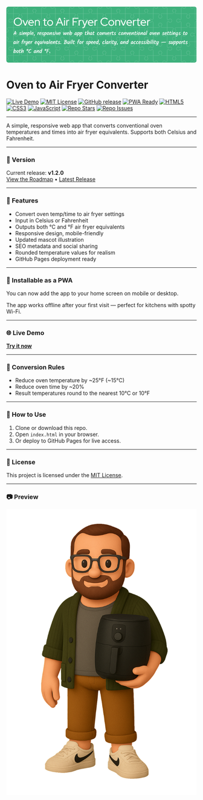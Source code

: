 <p align="center">
    <img src="https://github.com/mattyhakin/over-to-airfryer/blob/main/oven-airfryer-header.png?raw=true" alt="Oven-to-airfryer"/>

# Oven to Air Fryer Converter

[![Live Demo](https://img.shields.io/badge/demo-online-brightgreen?style=flat-square&logo=githubpages)](https://mattyhakin.github.io/over-to-airfryer/)
[![MIT License](https://img.shields.io/github/license/mattyhakin/over-to-airfryer?style=flat-square)](LICENSE)
[![GitHub release](https://img.shields.io/github/v/release/mattyhakin/over-to-airfryer?style=flat-square)](https://github.com/mattyhakin/over-to-airfryer/releases)
[![PWA Ready](https://img.shields.io/badge/PWA-ready-5cb85c?style=flat-square&logo=googlechrome&logoColor=white)]()
[![HTML5](https://img.shields.io/badge/HTML5-%23E34F26?style=flat-square&logo=html5&logoColor=white)]()
[![CSS3](https://img.shields.io/badge/CSS3-%231572B6?style=flat-square&logo=css3&logoColor=white)]()
[![JavaScript](https://img.shields.io/badge/JavaScript-%23F7DF1E?style=flat-square&logo=javascript&logoColor=black)]()
[![Repo Stars](https://img.shields.io/github/stars/mattyhakin/over-to-airfryer?style=flat-square)](https://github.com/mattyhakin/over-to-airfryer/stargazers)
[![Repo Issues](https://img.shields.io/github/issues/mattyhakin/over-to-airfryer?style=flat-square)](https://github.com/mattyhakin/over-to-airfryer/issues)

---

A simple, responsive web app that converts conventional oven temperatures and times into air fryer equivalents. Supports both Celsius and Fahrenheit.

---

### 📌 Version
Current release: **v1.2.0**  
[View the Roadmap](./ROADMAP.md) • [Latest Release](https://github.com/mattyhakin/over-to-airfryer/releases)

---

### 🔧 Features
- Convert oven temp/time to air fryer settings
- Input in Celsius or Fahrenheit
- Outputs both °C and °F air fryer equivalents
- Responsive design, mobile-friendly
- Updated mascot illustration
- SEO metadata and social sharing
- Rounded temperature values for realism
- GitHub Pages deployment ready

---

### 📲 Installable as a PWA
You can now add the app to your home screen on mobile or desktop.

The app works offline after your first visit — perfect for kitchens with spotty Wi-Fi.

---

### 🌐 Live Demo
[**Try it now**](https://mattyhakin.github.io/over-to-airfryer/)

---

### 🧠 Conversion Rules
- Reduce oven temperature by ~25°F (~15°C)
- Reduce oven time by ~20%
- Result temperatures round to the nearest 10°C or 10°F

---

### 📁 How to Use
1. Clone or download this repo.
2. Open `index.html` in your browser.
3. Or deploy to GitHub Pages for live access.

---

### 📝 License
This project is licensed under the [MIT License](LICENSE).

---

### 📷 Preview

![Mascot with air fryer](mascot.png)
